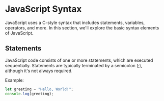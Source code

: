 # JavaScript Syntax

JavaScript uses a C-style syntax that includes statements, variables, operators, and more. In this section, we'll explore the basic syntax elements of JavaScript.

## Statements

JavaScript code consists of one or more statements, which are executed sequentially. Statements are typically terminated by a semicolon (;), although it's not always required.

Example:
```javascript
let greeting = "Hello, World!";
console.log(greeting);
